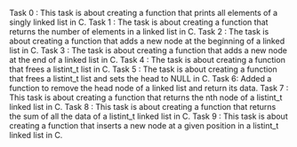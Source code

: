 Task 0 : This task is about creating a function that prints all elements of a singly linked list in C.
Task 1 : The task is about creating a function that returns the number of elements in a linked list in C.
Task 2 : The task is about creating a function that adds a new node at the beginning of a linked list in C.
Task 3 : The task is about creating a function that adds a new node at the end of a linked list in C.
 Task 4 : The task is about creating a function that frees a listint_t list in C.
Task 5 : The task is about creating a function that frees a listint_t list and sets the head to NULL in C.
Task 6: Added a function to remove the head node of a linked list and return its data.
Task 7 : This task is about creating a function that returns the nth node of a listint_t linked list in C.
Task 8 : This task is about creating a function that returns the sum of all the data of a listint_t linked list in C.
Task 9 : This task is about creating a function that inserts a new node at a given position in a listint_t linked list in C.
